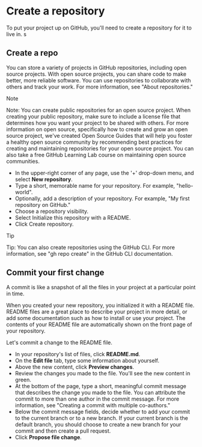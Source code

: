 # Create a repository
To put your project up on GitHub, you'll need to create a repository for it to live in.
s
## Create a repo
You can store a variety of projects in GitHub repositories, including open source projects. With open source projects, you can share code to make better, more reliable software. You can use repositories to collaborate with others and track your work. For more information, see "About repositories."

> [!NOTE]
> Note: You can create public repositories for an open source project. When creating your public repository, make sure to include a license file that determines how you want your project to be shared with others. For more information on open source, specifically how to create and grow an open source project, we've created Open Source Guides that will help you foster a healthy open source community by recommending best practices for creating and maintaining repositories for your open source project. You can also take a free GitHub Learning Lab course on maintaining open source communities.

- In the upper-right corner of any page, use the '+' drop-down menu, and select **New repository**.
- Type a short, memorable name for your repository. For example, "hello-world".
- Optionally, add a description of your repository. For example, "My first repository on GitHub."
- Choose a repository visibility.
- Select Initialize this repository with a README.
- Click Create repository.

> [!TIP]
> Tip: You can also create repositories using the GitHub CLI. For more information, see "gh repo create" in the GitHub CLI documentation.

## Commit your first change
A commit is like a snapshot of all the files in your project at a particular point in time.

When you created your new repository, you initialized it with a README file. README files are a great place to describe your project in more detail, or add some documentation such as how to install or use your project. The contents of your README file are automatically shown on the front page of your repository.

Let's commit a change to the README file.

- In your repository's list of files, click **README.md**.
- On the **Edit file** tab, type some information about yourself.
- Above the new content, click **Preview changes**.
- Review the changes you made to the file. You'll see the new content in green.
- At the bottom of the page, type a short, meaningful commit message that describes the change you made to the file. You can attribute the commit to more than one author in the commit message. For more information, see "Creating a commit with multiple co-authors."
- Below the commit message fields, decide whether to add your commit to the current branch or to a new branch. If your current branch is the default branch, you should choose to create a new branch for your commit and then create a pull request.
- Click **Propose file change**.
  